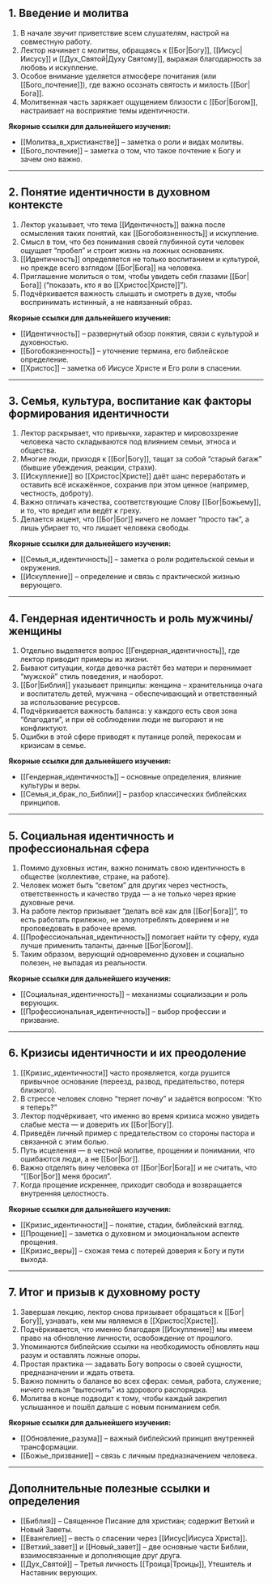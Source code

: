 ## 1. Введение и молитва

1. В начале звучит приветствие всем слушателям, настрой на совместную работу.  
2. Лектор начинает с молитвы, обращаясь к [[Бог|Богу]], [[Иисус|Иисусу]] и [[Дух_Святой|Духу Святому]], выражая благодарность за любовь и искупление.  
3. Особое внимание уделяется атмосфере почитания (или [[Бого_почтение]]), где важно осознать святость и милость [[Бог|Бога]].  
4. Молитвенная часть заряжает ощущением близости с [[Бог|Богом]], настраивает на восприятие темы идентичности.

**Якорные ссылки для дальнейшего изучения:**
- [[Молитва_в_христианстве]] – заметка о роли и видах молитвы.  
- [[Бого_почтение]] – заметка о том, что такое почтение к Богу и зачем оно важно.

---

## 2. Понятие идентичности в духовном контексте

1. Лектор указывает, что тема [[Идентичность]] важна после осмысления таких понятий, как [[Богобоязненность]] и искупление.  
2. Смысл в том, что без понимания своей глубинной сути человек ощущает “пробел” и строит жизнь на ложных основаниях.  
3. [[Идентичность]] определяется не только воспитанием и культурой, но прежде всего взглядом [[Бог|Бога]] на человека.  
4. Приглашение молиться о том, чтобы увидеть себя глазами [[Бог|Бога]] (“показать, кто я во [[Христос|Христе]]”).  
5. Подчёркивается важность слышать и смотреть в духе, чтобы воспринимать истинный, а не навязанный образ.

**Якорные ссылки для дальнейшего изучения:**
- [[Идентичность]] – развернутый обзор понятия, связи с культурой и духовностью.  
- [[Богобоязненность]] – уточнение термина, его библейское определение.  
- [[Христос]] – заметка об Иисусе Христе и Его роли в спасении.

---

## 3. Семья, культура, воспитание как факторы формирования идентичности

1. Лектор раскрывает, что привычки, характер и мировоззрение человека часто складываются под влиянием семьи, этноса и общества.  
2. Многие люди, приходя к [[Бог|Богу]], тащат за собой “старый багаж” (бывшие убеждения, реакции, страхи).  
3. [[Искупление]] во [[Христос|Христе]] даёт шанс переработать и оставить всё искажённое, сохранив при этом ценное (например, честность, доброту).  
4. Важно отличать качества, соответствующие Слову [[Бог|Божьему]], и то, что вредит или ведёт к греху.  
5. Делается акцент, что [[Бог|Бог]] ничего не ломает “просто так”, а лишь убирает то, что лишает человека свободы.

**Якорные ссылки для дальнейшего изучения:**
- [[Семья_и_идентичность]] – заметка о роли родительской семьи и окружения.  
- [[Искупление]] – определение и связь с практической жизнью верующего.

---

## 4. Гендерная идентичность и роль мужчины/женщины

1. Отдельно выделяется вопрос [[Гендерная_идентичность]], где лектор приводит примеры из жизни.  
2. Бывают ситуации, когда девочка растёт без матери и перенимает “мужской” стиль поведения, и наоборот.  
3. [[Бог|Библия]] указывает принципы: женщина – хранительница очага и воспитатель детей, мужчина – обеспечивающий и ответственный за использование ресурсов.  
4. Подчёркивается важность баланса: у каждого есть своя зона “благодати”, и при её соблюдении люди не выгорают и не конфликтуют.  
5. Ошибки в этой сфере приводят к путанице ролей, перекосам и кризисам в семье.

**Якорные ссылки для дальнейшего изучения:**
- [[Гендерная_идентичность]] – основные определения, влияние культуры и веры.  
- [[Семья_и_брак_по_Библии]] – разбор классических библейских принципов.

---

## 5. Социальная идентичность и профессиональная сфера

1. Помимо духовных истин, важно понимать свою идентичность в обществе (коллективе, стране, на работе).  
2. Человек может быть “светом” для других через честность, ответственность и качество труда — а не только через яркие духовные речи.  
3. На работе лектор призывает “делать всё как для [[Бог|Бога]]”, то есть работать прилежно, не злоупотреблять доверием и не проповедовать в рабочее время.  
4. [[Профессиональная_идентичность]] помогает найти ту сферу, куда лучше применить таланты, данные [[Бог|Богом]].  
5. Таким образом, верующий одновременно духовен и социально полезен, не выпадая из реальности.

**Якорные ссылки для дальнейшего изучения:**
- [[Социальная_идентичность]] – механизмы социализации и роль верующих.  
- [[Профессиональная_идентичность]] – выбор профессии и призвание.

---

## 6. Кризисы идентичности и их преодоление

1. [[Кризис_идентичности]] часто проявляется, когда рушится привычное основание (переезд, развод, предательство, потеря близкого).  
2. В стрессе человек словно “теряет почву” и задаётся вопросом: “Кто я теперь?”  
3. Лектор подчёркивает, что именно во время кризиса можно увидеть слабые места — и доверить их [[Бог|Богу]].  
4. Приведён личный пример с предательством со стороны пастора и связанной с этим болью.  
5. Путь исцеления — в честной молитве, прощении и понимании, что ошибаются люди, а не [[Бог|Бог]].  
6. Важно отделять вину человека от [[Бог|Бог|Бога]] и не считать, что “[[Бог|Бог]] меня бросил”.  
7. Когда прощение искреннее, приходит свобода и возвращается внутренняя целостность.

**Якорные ссылки для дальнейшего изучения:**
- [[Кризис_идентичности]] – понятие, стадии, библейский взгляд.  
- [[Прощение]] – заметка о духовном и эмоциональном аспекте прощения.  
- [[Кризис_веры]] – схожая тема с потерей доверия к Богу и пути выхода.

---

## 7. Итог и призыв к духовному росту

1. Завершая лекцию, лектор снова призывает обращаться к [[Бог|Богу]], узнавать, кем мы являемся в [[Христос|Христе]].  
2. Подчёркивается, что именно благодаря [[Искупление]] мы имеем право на обновление личности, освобождение от прошлого.  
3. Упоминаются библейские ссылки на необходимость обновлять наш разум и оставлять ложные опоры.  
4. Простая практика — задавать Богу вопросы о своей сущности, предназначении и ждать ответа.  
5. Важно помнить о балансе во всех сферах: семья, работа, служение; ничего нельзя “вытеснить” из здорового распорядка.  
6. Молитва в конце подводит к тому, чтобы каждый закрепил услышанное и пошёл дальше с новым пониманием себя.

**Якорные ссылки для дальнейшего изучения:**
- [[Обновление_разума]] – важный библейский принцип внутренней трансформации.  
- [[Божье_призвание]] – связь с личным предназначением человека.

---

## Дополнительные полезные ссылки и определения

- [[Библия]] – Священное Писание для христиан; содержит Ветхий и Новый Заветы.  
- [[Евангелие]] – весть о спасении через [[Иисус|Иисуса Христа]].  
- [[Ветхий_завет]] и [[Новый_завет]] – две основные части Библии, взаимосвязанные и дополняющие друг друга.  
- [[Дух_Святой]] – Третья личность [[Троица|Троицы]], Утешитель и Наставник верующих.